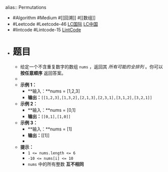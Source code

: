 alias:: Permutations

- #Algorithm #Medium #[[回溯]] #[[数组]]
- #Leetcode #Leetcode-46 [LC国际](https://leetcode.com/problems/permutations/) [LC中国](https://leetcode.cn/problems/permutations/)
- #lintcode #Lintcode-15 [LintCode](https://www.lintcode.com/problem/15/)
- # 题目
	- 给定一个不含重复数字的数组 `nums` ，返回其 *所有可能的全排列* 。你可以 **按任意顺序** 返回答案。
	-
	- **示例 1：**
		- **输入：**nums = [1,2,3]
		- **输出：**`[[1,2,3],[1,3,2],[2,1,3],[2,3,1],[3,1,2],[3,2,1]]`
	- **示例 2：**
		- **输入：**nums = [0,1]
		- **输出：**`[[0,1],[1,0]]`
	- **示例 3：**
		- **输入：**nums = [1]
		- **输出：**[[1]]
		-
	- **提示：**
		- `1 <= nums.length <= 6`
		- `-10 <= nums[i] <= 10`
		- `nums` 中的所有整数 **互不相同**